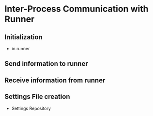 # Inter-Process Communication with Runner

## Initialization
- in runner 

## Send information to runner

## Receive information from runner

## Settings File creation
 - Settings Repository






